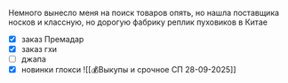 Немного вынесло меня на поиск товаров опять, но нашла поставщика носков и классную, но дорогую фабрику реплик пуховиков в Китае

- [x] заказ Премадар
- [x] заказ гхи
- [ ] джапа 
- [x] новинки глокси
![[💰Выкупы и срочное СП 28-09-2025]]